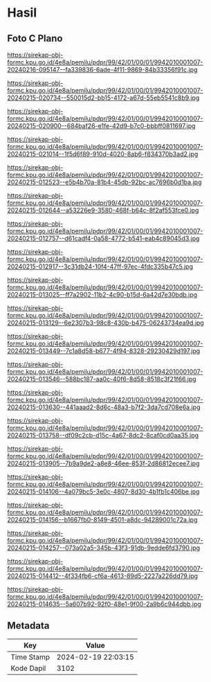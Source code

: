 # Hasil

## Foto C Plano

https://sirekap-obj-formc.kpu.go.id/4e8a/pemilu/pdpr/99/42/01/00/01/9942010001007-20240216-095147--fa339836-6ade-4f11-9869-84b33356f91c.jpg

https://sirekap-obj-formc.kpu.go.id/4e8a/pemilu/pdpr/99/42/01/00/01/9942010001007-20240215-020734--550015d2-bb15-4172-a67d-55eb5541c8b9.jpg

https://sirekap-obj-formc.kpu.go.id/4e8a/pemilu/pdpr/99/42/01/00/01/9942010001007-20240215-020900--684baf26-e1fe-42d9-b7c0-bbbff0811697.jpg

https://sirekap-obj-formc.kpu.go.id/4e8a/pemilu/pdpr/99/42/01/00/01/9942010001007-20240215-021014--1f5d6f89-910d-4020-8ab6-f834370b3ad2.jpg

https://sirekap-obj-formc.kpu.go.id/4e8a/pemilu/pdpr/99/42/01/00/01/9942010001007-20240215-012523--e5b4b70a-81b4-45db-92bc-ac7696b0d1ba.jpg

https://sirekap-obj-formc.kpu.go.id/4e8a/pemilu/pdpr/99/42/01/00/01/9942010001007-20240215-012644--a53226e9-3580-468f-b64c-8f2af553fce0.jpg

https://sirekap-obj-formc.kpu.go.id/4e8a/pemilu/pdpr/99/42/01/00/01/9942010001007-20240215-012757--d61cadf4-0a58-4772-b541-eab4c89045d3.jpg

https://sirekap-obj-formc.kpu.go.id/4e8a/pemilu/pdpr/99/42/01/00/01/9942010001007-20240215-012917--3c31db24-10f4-47ff-97ec-4fdc335b47c5.jpg

https://sirekap-obj-formc.kpu.go.id/4e8a/pemilu/pdpr/99/42/01/00/01/9942010001007-20240215-013025--ff7a2902-11b2-4c90-b15d-6a42d7e30bdb.jpg

https://sirekap-obj-formc.kpu.go.id/4e8a/pemilu/pdpr/99/42/01/00/01/9942010001007-20240215-013129--6e2307b3-98c8-430b-b475-06243734ea9d.jpg

https://sirekap-obj-formc.kpu.go.id/4e8a/pemilu/pdpr/99/42/01/00/01/9942010001007-20240215-013449--7c1a8d58-b677-4f94-8328-29230429d197.jpg

https://sirekap-obj-formc.kpu.go.id/4e8a/pemilu/pdpr/99/42/01/00/01/9942010001007-20240215-013546--588bc187-aa0c-40f6-8d58-8518c3f21f66.jpg

https://sirekap-obj-formc.kpu.go.id/4e8a/pemilu/pdpr/99/42/01/00/01/9942010001007-20240215-013630--441aaad2-8d6c-48a3-b7f2-3da7cd708e6a.jpg

https://sirekap-obj-formc.kpu.go.id/4e8a/pemilu/pdpr/99/42/01/00/01/9942010001007-20240215-013758--df09c2cb-d15c-4a67-8dc2-8caf0cd0aa35.jpg

https://sirekap-obj-formc.kpu.go.id/4e8a/pemilu/pdpr/99/42/01/00/01/9942010001007-20240215-013905--7b9a9de2-a8e8-46ee-853f-2d86812ecee7.jpg

https://sirekap-obj-formc.kpu.go.id/4e8a/pemilu/pdpr/99/42/01/00/01/9942010001007-20240215-014106--4a079bc5-3e0c-4807-8d30-4b1fb1c406be.jpg

https://sirekap-obj-formc.kpu.go.id/4e8a/pemilu/pdpr/99/42/01/00/01/9942010001007-20240215-014156--b1667fb0-8149-4501-a8dc-94289001c72a.jpg

https://sirekap-obj-formc.kpu.go.id/4e8a/pemilu/pdpr/99/42/01/00/01/9942010001007-20240215-014257--073a02a5-345b-43f3-91db-9edde6fd3790.jpg

https://sirekap-obj-formc.kpu.go.id/4e8a/pemilu/pdpr/99/42/01/00/01/9942010001007-20240215-014412--4f334fb6-cf6a-4613-89d5-2227a226dd79.jpg

https://sirekap-obj-formc.kpu.go.id/4e8a/pemilu/pdpr/99/42/01/00/01/9942010001007-20240215-014635--5a607b92-92f0-48e1-9f00-2a9b6c944dbb.jpg


## Metadata

| Key        | Value               |
| ---------- | ------------------- |
| Time Stamp | 2024-02-19 22:03:15 |
| Kode Dapil | 3102                |



